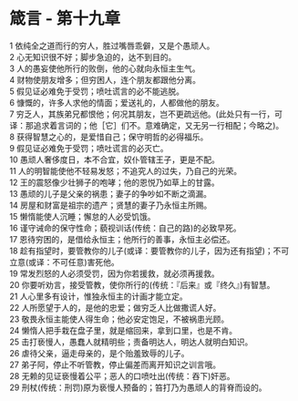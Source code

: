 # 箴言 - 第十九章
  
 1 依纯全之道而行的穷人，胜过嘴唇乖僻，又是个愚顽人。  
 2 心无知识很不好；脚步急迫的，达不到目的。  
 3 人的愚妄使他所行的败倒，他的心就向永恒主生气。  
 4 财物使朋友增多；但穷困人，连个朋友都跟他分离。  
 5 假见证必难免于受罚；喷吐谎言的必不能逃脱。  
 6 慷慨的，许多人求他的情面；爱送礼的，人都做他的朋友。  
 7 穷乏人，其族弟兄都恨他；何况其朋友，岂不更疏远他。(此处只有一行，可译：那追求着言词的；他［它］们不。意难确定，又无另一行相配；今略之)。  
 8 获得智慧之心的，是爱惜自己；保守明哲的必得福乐。  
 9 假见证必难免于受罚；喷吐谎言的必灭亡。  
 10 愚顽人奢侈度日，本不合宜，奴仆管辖王子，更是不配。  
 11 人的明智能使他不轻易发怒；不追究人的过失，乃自己的光荣。  
 12 王的震怒像少壮狮子的咆哮；他的恩悦乃如草上的甘露。  
 13 愚顽的儿子是父亲的祸患；妻子的争吵如不断之滴漏。  
 14 房屋和财富是祖宗的遗产；贤慧的妻子乃永恒主所赐。  
 15 懒惰能使人沉睡；懈怠的人必受饥饿。  
 16 谨守诫命的保守性命；藐视训话(传统：自己的路)的必致早死。  
 17 恩待穷困的，是借给永恒主；他所行的善事，永恒主必偿还。  
 18 趁有指望时，要管教你的儿子(或译：要管教你的儿子，因为还有指望)；不可立意(或译：不可任意)害死他。  
 19 常发烈怒的人必须受罚，因为你若援救，就必须再援救。  
 20 你要听劝言，接受管教，使你所行的(传统：『后来』或『终久』)有智慧。  
 21 人心里多有设计，惟独永恒主的计画才能立定。  
 22 人所愿望于人的，是他的忠爱；做穷乏人比做撒谎人好。  
 23 敬畏永恒主能使人得生命；他必安定饱足，不被祸患光顾。  
 24 懒惰人把手栽在盘子里，就是缩回来，拿到口里，也是不肯。  
 25 击打亵慢人，愚蠢人就精明些；责备明达人，明达人就明白知识。  
 26 虐待父亲，逼走母亲的，是个贻羞致辱的儿子。  
 27 弟子阿，停止不听管教，停止偏差而离开知识之训言哦。  
 28 无赖的见证亵慢着公平；恶人的口喷吐出(传统：吞下)奸恶。  
 29 刑杖(传统：刑罚)原为亵慢人预备的；笞打乃为愚顽人的背脊而设的。